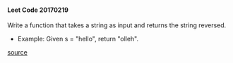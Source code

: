 #### Leet Code 20170219

Write a function that takes a string as input and returns the string reversed.

- Example:
Given s = "hello", return "olleh".

[source](https://leetcode.com/problems/reverse-string/?tab=Description)
